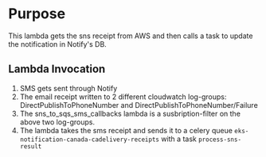# Purpose

This lambda gets the sns receipt from AWS and then calls a task to update the notification in Notify's DB.

## Lambda Invocation

1. SMS gets sent through Notify
1. The email receipt written to 2 different cloudwatch log-groups: DirectPublishToPhoneNumber and DirectPublishToPhoneNumber/Failure
1. The sns_to_sqs_sms_callbacks lambda is a susbription-filter on the above two log-groups.
1. The lambda takes the sms receipt and sends it to a celery queue `eks-notification-canada-cadelivery-receipts` with a task `process-sns-result`
